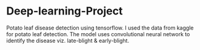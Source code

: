 # Deep-learning-Project
Potato leaf disease detection using tensorflow.
I used the data from kaggle for potato leaf detection.
The model uses convolutional neural network to identify the disease viz. late-blight & early-blight.
